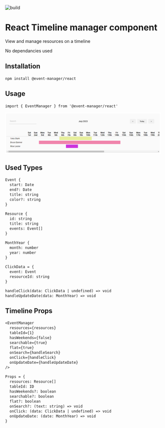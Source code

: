 ![build](https://github.com/jurisbandenieks/event-manager/actions/workflows/main.yml/badge.svg)

# React Timeline manager component

View and manage resources on a timeline

No dependancies used

## Installation

`npm install @event-manager/react`

## Usage

`import { EventManager } from '@event-manager/react'`

![alt text](https://github.com/jurisbandenieks/event-manager/blob/HEAD/images/event-manager.png)

## Used Types

```
Event {
  start: Date
  end?: Date
  title: string
  color?: string
}
```

```
Resource {
  id: string
  title: string
  events: Event[]
}
```

```
MonthYear {
  month: number
  year: number
}
```

```
ClickData = {
  event: Event
  resourceId: string
}
```

```
handleClick(data: ClickData | undefined) => void
handleUpdateDate(data: MonthYear) => void
```

## Timeline Props

```
<EventManager
  resources={resources}
  tableId={1}
  hasWeekends={false}
  searchable={true}
  flat={true}
  onSearch={handleSearch}
  onClick={handleClick}
  onUpdateDate={handleUpdateDate}
/>
```

```
Props = {
  resources: Resource[]
  tableId: ID
  hasWeekends?: boolean
  searchable?: boolean
  flat?: boolean
  onSearch?: (text: string) => void
  onClick: (data: ClickData | undefined) => void
  onUpdateDate: (date: MonthYear) => void
}
```
